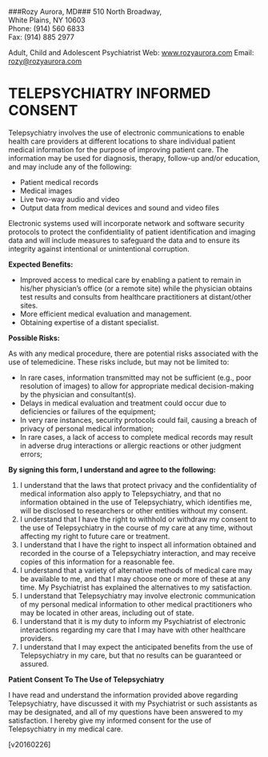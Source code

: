 ###Rozy Aurora, MD###
  510 North Broadway,  
  White Plains, NY 10603  
  Phone: (914) 560 6833  
  Fax: (914) 885 2977  
    
  Adult, Child and Adolescent Psychiatrist
  Web: www.rozyaurora.com
  Email: rozy@rozyaurora.com  
  
TELEPSYCHIATRY INFORMED CONSENT
===========
Telepsychiatry involves the use of electronic communications to enable health care providers at different locations to share individual patient medical information for the purpose of improving patient care. The information may be used for diagnosis, therapy, follow-up and/or education, and may include any of the following:

- Patient medical records
- Medical images
- Live two-way audio and video
- Output data from medical devices and sound and video files

Electronic systems used will incorporate network and software security protocols to protect the confidentiality of patient identification and imaging data and will include measures to safeguard the data and to ensure its integrity against intentional or unintentional corruption.

**Expected Benefits:**

- Improved access to medical care by enabling a patient to remain in his/her physician’s office (or a remote site) while the physician obtains test results and consults from healthcare practitioners at distant/other sites.
- More efficient medical evaluation and management.
- Obtaining expertise of a distant specialist.

**Possible Risks:**

As with any medical procedure, there are potential risks associated with the use of telemedicine.  These risks include, but may not be limited to:

- In rare cases, information transmitted may not be sufficient (e.g., poor resolution of images) to allow for appropriate medical decision-making by the physician and consultant(s).
- Delays in medical evaluation and treatment could occur due to deficiencies or failures of the equipment;
- In very rare instances, security protocols could fail, causing a breach of privacy of personal medical information;
- In rare cases, a lack of access to complete medical records may result in adverse drug interactions or allergic reactions or other judgment errors;

**By signing this form, I understand and agree to the following:**

1.  I understand that the laws that protect privacy and the confidentiality of medical information also apply to Telepsychiatry, and that no information obtained in the use of Telepsychiatry, which identifies me, will be disclosed to researchers or other entities without my consent.
2.  I understand that I have the right to withhold or withdraw my consent to the use of Telepsychiatry in the course of my care at any time, without affecting my right to future care or treatment.
3.  I understand that I have the right to inspect all information obtained and recorded in the course of a Telepsychiatry interaction, and may receive copies of this information for a reasonable fee.
4.  I understand that a variety of alternative methods of medical care may be available to me, and that I may choose one or more of these at any time. My Psychiatrist has explained the alternatives to my satisfaction.
5.  I understand that Telepsychiatry may involve electronic communication of my personal medical information to other medical practitioners who may be located in other areas, including out of state.
6.  I understand that it is my duty to inform my Psychiatrist of electronic interactions regarding my care that I may have with other healthcare providers.
7.  I understand that I may expect the anticipated benefits from the use of Telepsychiatry in my care, but that no results can be guaranteed or assured.

**Patient Consent To The Use of Telepsychiatry**

I have read and understand the information provided above regarding Telepsychiatry, have discussed it with my Psychiatrist or such assistants as may be designated, and all of my questions have been answered to my satisfaction. I hereby give my informed consent for the use of Telepsychiatry in my medical care.

[v20160226]